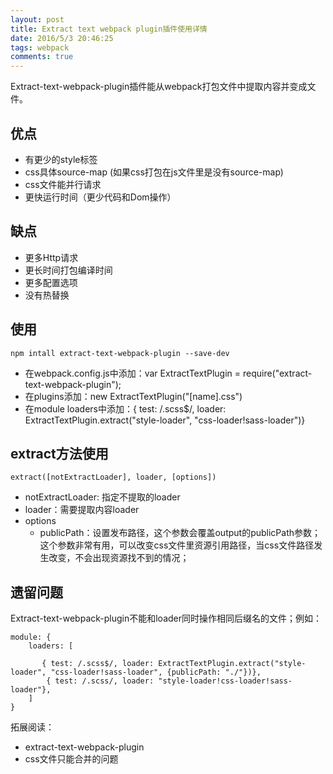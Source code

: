 ```yaml
---
layout: post
title: Extract text webpack plugin插件使用详情
date: 2016/5/3 20:46:25
tags: webpack 
comments: true
---
```

Extract-text-webpack-plugin插件能从webpack打包文件中提取内容并变成文件。

## 优点

* 有更少的style标签
* css具体source-map (如果css打包在js文件里是没有source-map)
* css文件能并行请求
* 更快运行时间（更少代码和Dom操作）

## 缺点

* 更多Http请求
* 更长时间打包编译时间
* 更多配置选项
* 没有热替换

<!-- more -->

## 使用

``` npm intall extract-text-webpack-plugin --save-dev ```

* 在webpack.config.js中添加：var ExtractTextPlugin = require("extract-text-webpack-plugin");
* 在plugins添加：new ExtractTextPlugin("[name].css")
* 在module loaders中添加：{ test: /.scss$/, loader: ExtractTextPlugin.extract("style-loader", "css-loader!sass-loader")}





## extract方法使用

``` extract([notExtractLoader], loader, [options]) ```
* notExtractLoader: 指定不提取的loader
* loader：需要提取内容loader
* options
	* publicPath：设置发布路径，这个参数会覆盖output的publicPath参数；这个参数非常有用，可以改变css文件里资源引用路径，当css文件路径发生改变，不会出现资源找不到的情况；

## 遗留问题

Extract-text-webpack-plugin不能和loader同时操作相同后缀名的文件；例如：

```
module: {
    loaders: [

       { test: /.scss$/, loader: ExtractTextPlugin.extract("style-loader", "css-loader!sass-loader", {publicPath: "./"})},
        { test: /.scss/, loader: "style-loader!css-loader!sass-loader"},
    ]
}
```

拓展阅读：

* extract-text-webpack-plugin
* css文件只能合并的问题

